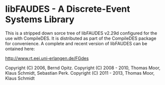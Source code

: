 # libFAUDES - A Discrete-Event Systems Library


This is a stripped down sorce tree of libFAUDES v2.29d configured for
the use with CompileDES. It is distributed as part of the CompileDES
package for convenience. A complete and recent version of libFAUDES
can be ontained here:


http://www.rt.eei.uni-erlangen.de/FGdes


Copyright (C) 2006, Bernd Opitz.
Copyright (C) 2008 - 2010, Thomas Moor, Klaus Schmidt, Sebastian Perk. 
Copyright (C) 2011 - 2013, Thomas Moor, Klaus Schmidt




